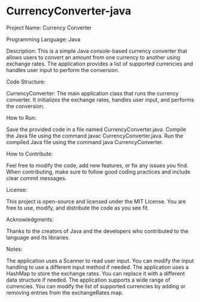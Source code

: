 # CurrencyConverter-java

Project Name: Currency Converter

Programming Language: Java

Description: This is a simple Java console-based currency converter that allows users to convert an amount from one currency to another using exchange rates. The application provides a list of supported currencies and handles user input to perform the conversion.

Code Structure:

CurrencyConverter: The main application class that runs the currency converter. It initializes the exchange rates, handles user input, and performs the conversion.

How to Run:

Save the provided code in a file named CurrencyConverter.java.
Compile the Java file using the command javac CurrencyConverter.java.
Run the compiled Java file using the command java CurrencyConverter.

How to Contribute:

Feel free to modify the code, add new features, or fix any issues you find. When contributing, make sure to follow good coding practices and include clear commit messages.

License:

This project is open-source and licensed under the MIT License. You are free to use, modify, and distribute the code as you see fit.

Acknowledgments:

Thanks to the creators of Java and the developers who contributed to the language and its libraries.

Notes:

The application uses a Scanner to read user input. You can modify the input handling to use a different input method if needed.
The application uses a HashMap to store the exchange rates. You can replace it with a different data structure if needed.
The application supports a wide range of currencies. You can modify the list of supported currencies by adding or removing entries from the exchangeRates map.
